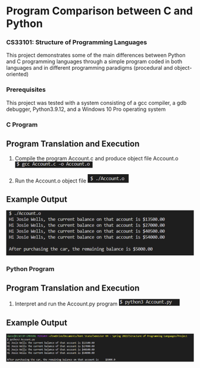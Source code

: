 # Program Comparison between C and Python
### CS33101: Structure of Programming Languages
This project demonstrates some of the main differences between Python and C programming languages through a simple program coded in both languages and in different programming paradigms (procedural and object-oriented)

### Prerequisites
This project was tested with a system consisting of a gcc compiler, a gdb debugger, Python3.9.12, and a Windows 10 Pro operating system

### C Program
## Program Translation and Execution
1. Compile the program Account.c and produce object file Account.o
![](/documentation_images/compileC.PNG)

2. Run the Account.o object file
![](/documentation_images/executeC.PNG)

## Example Output
![](/documentation_images/sample_output_C.PNG)

### Python Program
## Program Translation and Execution
1. Interpret and run the Account.py program
![](/documentation_images/executePy.PNG)

## Example Output
![](/documentation_images/sample_output_Py.PNG)

 
